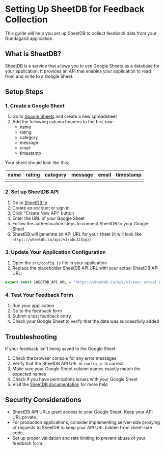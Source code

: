 # Setting Up SheetDB for Feedback Collection

This guide will help you set up SheetDB to collect feedback data from your Gundagardi application.

## What is SheetDB?

SheetDB is a service that allows you to use Google Sheets as a database for your application. It provides an API that enables your application to read from and write to a Google Sheet.

## Setup Steps

### 1. Create a Google Sheet

1. Go to [Google Sheets](https://sheets.google.com) and create a new spreadsheet
2. Add the following column headers to the first row:
   - name
   - rating
   - category
   - message
   - email
   - timestamp

Your sheet should look like this:

| name | rating | category | message | email | timestamp |
|------|--------|----------|---------|-------|-----------|
|      |        |          |         |       |           |

### 2. Set up SheetDB API

1. Go to [SheetDB.io](https://sheetdb.io/)
2. Create an account or sign in
3. Click "Create New API" button
4. Enter the URL of your Google Sheet
5. Follow the authentication steps to connect SheetDB to your Google Sheet
6. SheetDB will generate an API URL for your sheet (it will look like `https://sheetdb.io/api/v1/abc123xyz`)

### 3. Update Your Application Configuration

1. Open the `src/config.js` file in your application
2. Replace the placeholder SheetDB API URL with your actual SheetDB API URL:

```javascript
export const SHEETDB_API_URL = 'https://sheetdb.io/api/v1/your_actual_api_id';
```

### 4. Test Your Feedback Form

1. Run your application
2. Go to the feedback form
3. Submit a test feedback entry
4. Check your Google Sheet to verify that the data was successfully added

## Troubleshooting

If your feedback isn't being saved to the Google Sheet:

1. Check the browser console for any error messages
2. Verify that the SheetDB API URL in `config.js` is correct
3. Make sure your Google Sheet column names exactly match the expected names
4. Check if you have permissions issues with your Google Sheet
5. Visit the [SheetDB documentation](https://docs.sheetdb.io/) for more help

## Security Considerations

- SheetDB API URLs grant access to your Google Sheet. Keep your API URL private.
- For production applications, consider implementing server-side proxying of requests to SheetDB to keep your API URL hidden from client-side code.
- Set up proper validation and rate limiting to prevent abuse of your feedback form. 